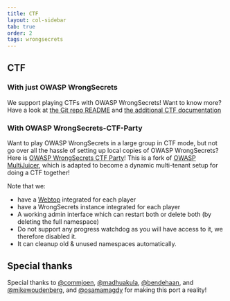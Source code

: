 ```yaml
---
title: CTF
layout: col-sidebar
tab: true
order: 2
tags: wrongsecrets
---
```


## CTF

### With just OWASP WrongSecrets

We support playing CTFs with OWASP WrongSecrets! Want to know more? Have a look at [the Git repo README](https://github.com/OWASP/wrongsecrets#ctf) and [the additional CTF documentation](https://github.com/OWASP/wrongsecrets/blob/master/ctf-instructions.md)

### With OWASP WrongSecrets-CTF-Party

Want to play OWASP WrongSecrets in a large group in CTF mode, but not go over all the hassle of setting up local copies of OWASP WrongSecrets? Here is [OWASP WrongSecrets CTF Party](https://github.com/OWASP/wrongsecrets-ctf-party)! This is a fork of [OWASP MultiJuicer](https://github.com/iteratec/multi-juicer), which is adapted to become a dynamic multi-tenant setup for doing a CTF together!

Note that we:

- have a [Webtop](https://docs.linuxserver.io/images/docker-webtop) integrated for each player
- have a WrongSecrets instance integrated for each player
- A working admin interface which can restart both or delete both (by deleting the full namespace)
- Do not support any progress watchdog as you will have access to it, we therefore disabled it.
- It can cleanup old & unused namespaces automatically.

## Special thanks

Special thanks to [@commjoen](https://github.com/commjoen), [@madhuakula](https://github.com/madhuakula), [@bendehaan](https://github.com/bendehaan), and [@mikewoudenberg](https://github.com/mikewoudenberg), and [@osamamagdy](https://github.com/osamamagdy) for making this port a reality!